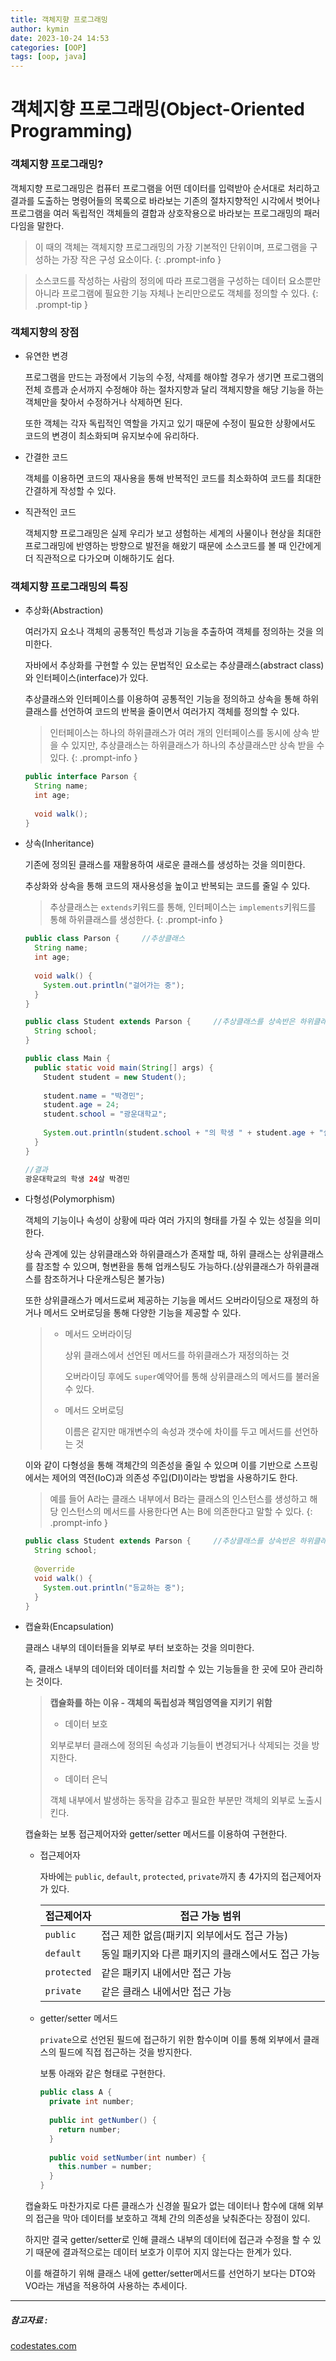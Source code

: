 ```yaml
---
title: 객체지향 프로그래밍
author: kymin
date: 2023-10-24 14:53
categories: [OOP]
tags: [oop, java]
---
```


# 객체지향 프로그래밍(Object-Oriented Programming)

### 객체지향 프로그래밍?

객체지향 프로그래밍은 컴퓨터 프로그램을 어떤 데이터를 입력받아 순서대로 처리하고 결과를 도출하는 명령어들의 목록으로 바라보는 기존의 절차지향적인 시각에서 벗어나 프로그램을 여러 독립적인 객체들의 결합과 상호작용으로 바라보는 프로그래밍의 패러다임을 말한다.

>이 때의 객체는 객체지향 프로그래밍의 가장 기본적인 단위이며, 프로그램을 구성하는 가장 작은 구성 요소이다. {: .prompt-info }

>소스코드를 작성하는 사람의 정의에 따라 프로그램을 구성하는 데이터 요소뿐만 아니라 프로그램에 필요한 기능 자체나 논리만으로도 객체를 정의할 수 있다. {: .prompt-tip }

### 객체지향의 장점

- 유연한 변경

  프로그램을 만드는 과정에서 기능의 수정, 삭제를 해야할 경우가 생기면 프로그램의 전체 흐름과 순서까지 수정해야 하는 절차지향과 달리 객체지향을 해당 기능을 하는 객체만을 찾아서 수정하거나 삭제하면 된다. 

  또한 객체는 각자 독립적인 역할을 가지고 있기 때문에 수정이 필요한 상황에서도 코드의 변경이 최소화되며 유지보수에 유리하다.

- 간결한 코드

  객체를 이용하면 코드의 재사용을 통해 반복적인 코드를 최소화하여 코드를 최대한 간결하게 작성할 수 있다.

- 직관적인 코드

  객체지향 프로그래밍은 실제 우리가 보고 셩험하는 세계의 사물이나 현상을 최대한 프로그래밍에 반영하는 방향으로 발전을 해왔기 때문에 소스코드를 볼 때 인간에게 더 직관적으로 다가오며 이해하기도 쉽다.

### 객체지향 프로그래밍의 특징

- 추상화(Abstraction)

  여러가지 요소나 객체의 공통적인 특성과 기능을 추출하여 객체를 정의하는 것을 의미한다.

  자바에서 추상화를 구현할 수 있는 문법적인 요소로는 추상클래스(abstract class)와 인터페이스(interface)가 있다.

  추상클래스와 인터페이스를 이용하여 공통적인 기능을 정의하고 상속을 통해 하위클래스를 선언하여 코드의 반복을 줄이면서 여러가지 객체를 정의할 수 있다.

  > 인터페이스는 하나의 하위클래스가 여러 개의 인터페이스를 동시에 상속 받을 수 있지만, 추상클래스는 하위클래스가 하나의 추상클래스만 상속 받을 수 있다. {: .prompt-info }

  ```java
  public interface Parson {
    String name;
    int age;
    
    void walk();
  }
  ```

  

- 상속(Inheritance)

  기존에 정의된 클래스를 재활용하여 새로운 클래스를 생성하는 것을 의미한다.

  추상화와 상속을 통해 코드의 재사용성을 높이고 반복되는 코드를 줄일 수 있다.

  > 추상클래스는 `extends`키워드를 통해, 인터페이스는 `implements`키워드를 통해 하위클래스를 생성한다. {: .prompt-info }

  ```java
  public class Parson {		//추상클래스
    String name;
    int age;
    
    void walk() {
      System.out.println("걸어가는 중");
    }
  }
  ```

  ```java
  public class Student extends Parson {		//추상클래스를 상속반은 하위클래스
    String school;
  }
  ```

  ```java
  public class Main {
    public static void main(String[] args) {
      Student student = new Student();
      
      student.name = "박경민";
      student.age = 24;
      student.school = "광운대학교";
      
      System.out.println(student.school + "의 학생 " + student.age + "살 " + 						student.name);
    }
  }
  
  //결과
  광운대학교의 학생 24살 박경민
  ```

  

- 다형성(Polymorphism)

  객체의 기능이나 속성이 상황에 따라 여러 가지의 형태를 가질 수 있는 성질을 의미한다.

  상속 관계에 있는 상위클래스와 하위클래스가 존재할 때, 하위 클래스는 상위클래스를 참조할 수 있으며, 형변환을 통해 업캐스팅도 가능하다.(상위클래스가 하위클래스를 참조하거나 다운캐스팅은 불가능)

  또한 상위클래스가 메서드로써 제공하는 기능을 메서드 오버라이딩으로 재정의 하거나 메서드 오버로딩을 통해 다양한 기능을 제공할 수 있다.

  >- 메서드 오버라이딩
  >
  >   상위 클래스에서 선언된 메서드를 하위클래스가 재정의하는 것
  >
  >   오버라이딩 후에도 `super`예약어를 통해 상위클래스의 메서드를 불러올 수 있다.
  >
  >- 메서드 오버로딩
  >
  >   이름은 같지만 매개변수의 속성과 갯수에 차이를 두고 메서드를 선언하는 것
  >

  이와 같이 다형성을 통해 객체간의 의존성을 줄일 수 있으며 이를 기반으로 스프링에서는 제어의 역전(IoC)과 의존성 주입(DI)이라는 방법을 사용하기도 한다.

  > 예를 들어 A라는 클래스 내부에서 B라는 클래스의 인스턴스를 생성하고 해당 인스턴스의 메서드를 사용한다면 A는 B에 의존한다고 말할 수 있다. {: .prompt-info }

  ```java
  public class Student extends Parson {		//추상클래스를 상속반은 하위클래스
    String school;
    
    @override
    void walk() {
      System.out.println("등교하는 중");
    }
  }
  ```

  

  

- 캡슐화(Encapsulation)

  클래스 내부의 데이터들을 외부로 부터 보호하는 것을 의미한다.

  즉, 클래스 내부의 데이터와 데이터를 처리할 수 있는 기능들을 한 곳에 모아 관리하는 것이다.

  >**캡슐화를 하는 이유 - 객체의 독립성과 책임영역을 지키기 위함**
  >
  >- 데이터 보호
  >
  >  외부로부터 클래스에 정의된 속성과 기능들이 변경되거나 삭제되는 것을 방지한다.
  >
  >- 데이터 은닉
  >
  >  객체 내부에서 발생하는 동작을 감추고 필요한 부분만 객체의 외부로 노출시킨다.

  캡슐화는 보통 접근제어자와 getter/setter 메서드를 이용하여 구현한다.

  - 접근제어자

    자바에는 `public`, `default`, `protected`, `private`까지 총 4가지의 접근제어자가 있다.

    | 접근제어자  | 접근 가능 범위                                     |
    | ----------- | -------------------------------------------------- |
    | `public`    | 접근 제한 없음(패키지 외부에서도 접근 가능)        |
    | `default`   | 동일 패키지와 다른 패키지의 클래스에서도 접근 가능 |
    | `protected` | 같은 패키지 내에서만 접근 가능                     |
    | `private`   | 같은 클래스 내에서만 접근 가능                     |
  
  - getter/setter 메서드
  
    `private`으로 선언된 필드에 접근하기 위한 함수이며 이를 통해 외부에서 클래스의 필드에 직접 접근하는 것을 방지한다.
  
    보통 아래와 같은 형태로 구현한다.
  
    ```java
    public class A {
      private int number;
      
      public int getNumber() {
        return number;
      }
      
      public void setNumber(int number) {
        this.number = number;
      }
    }
    ```
  
  캡슐화도 마찬가지로 다른 클래스가 신경쓸 필요가 없는 데이터나 함수에 대해 외부의 접근을 막아 데이터를 보호하고 객체 간의 의존성을 낮춰준다는 장점이 있디.
  
  하지만 결국 getter/setter로 인해 클래스 내부의 데이터에 접근과 수정을 할 수 있기 때문에 결과적으로는 데이터 보호가 이루어 지지 않는다는 한계가 있다.
  
  이를 해결하기 위해  클래스 내에 getter/setter메서드를 선언하기 보다는 DTO와 VO라는 개념을 적용하여 사용하는 추세이다.

-----

##### 참고자료 : 

[codestates.com](https://www.codestates.com/blog/content/%EA%B0%9D%EC%B2%B4-%EC%A7%80%ED%96%A5-%ED%94%84%EB%A1%9C%EA%B7%B8%EB%9E%98%EB%B0%8D-%ED%8A%B9%EC%A7%95)


